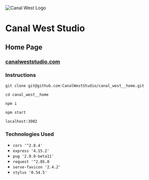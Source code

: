 ![Canal West Logo](https://s3.amazonaws.com/canalwest/images/png/canalwest-logo-medium_sized.png)

# Canal West Studio
## Home Page
### [canalweststudio.com](http://canalweststudio.com)

### Instructions

`git clone git@github.com:CanalWestStudio/canal_west__home.git`

`cd canal_west__home`

`npm i`

`npm start`

`localhost:3002`

### Technologies Used
- `cors '^2.8.4'`
- `express '4.15.2'`
- `pug '2.0.0-beta11'`
- `request '^2.85.0`
- `serve-favicon '2.4.2'`
- `stylus '0.54.5'`
